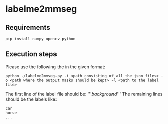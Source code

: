 # labelme2mmseg

## Requirements
```
pip install numpy opencv-python
```

## Execution steps

Please use the following the in the given format:
```
python ./labelme2mmseg.py -i <path consisting of all the json files> -o <path where the output masks should be kept> -l <path to the label file>
```

The first line of the label file should be: '''_background_'''
The remaining lines should be the labels like:
```
car
horse
...
```
